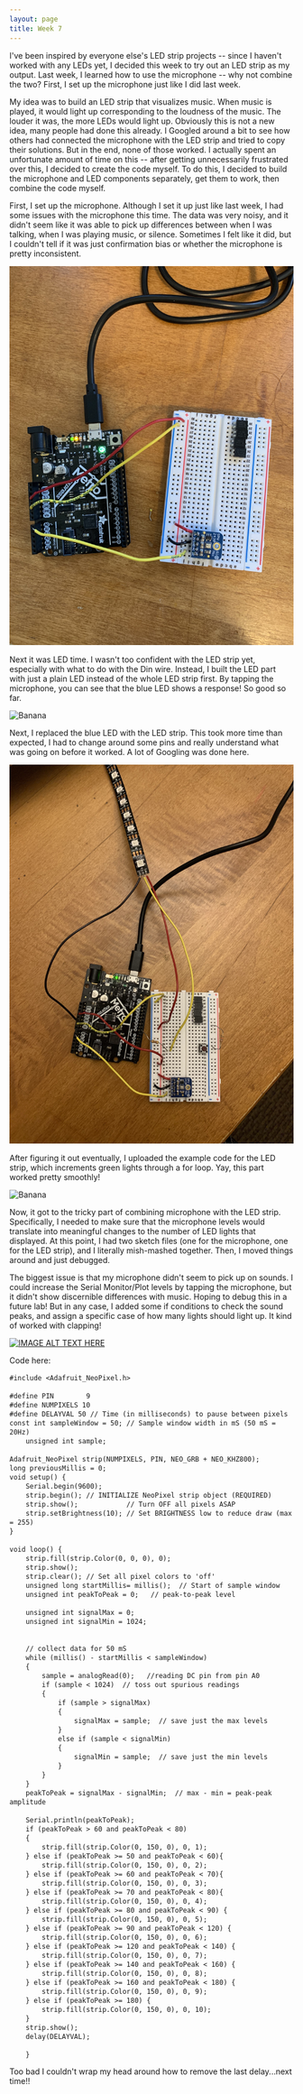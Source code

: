 ```yaml
---
layout: page
title: Week 7
---
```


I've been inspired by everyone else's LED strip projects -- since I haven't worked with any LEDs yet, I decided this week to try out an LED strip as my output. Last week, I learned how to use the microphone -- why not combine the two? First, I set up the microphone just like I did last week.

My idea was to build an LED strip that visualizes music. When music is played, it would light up corresponding to the loudness of the music. The louder it was, the more LEDs would light up. Obviously this is not a new idea, many people had done this already. I Googled around a bit to see how others had connected the microphone with the LED strip and tried to copy their solutions. But in the end, none of those worked. I actually spent an unfortunate amount of time on this -- after getting unnecessarily frustrated over this, I decided to create the code myself. To do this, I decided to build the microphone and LED components separately, get them to work, then combine the code myself.

First, I set up the microphone.  Although I set it up just like last week, I had some issues with the microphone this time. The data was very noisy, and it didn't seem like it was able to pick up differences between when I was talking, when I was playing music, or silence. Sometimes I felt like it did, but I couldn't tell if it was just confirmation bias or whether the microphone is pretty inconsistent. 

![Banana](assets/week7-mic.jpg)

Next it was LED time. I wasn't too confident with the LED strip yet, especially with what to do with the Din wire. Instead, I built the LED part with just a plain LED instead of the whole LED strip first. By tapping the microphone, you can see that the blue LED shows a response! So good so far.

![Banana](assets/week7-blue.gif)

Next, I replaced the blue LED with the LED strip. This took more time than expected, I had to change around some pins and really understand what was going on before it worked. A lot of Googling was done here.

![Banana](assets/week7-led.jpg)

After figuring it out eventually, I uploaded the example code for the LED strip, which increments green lights through a for loop. Yay, this part worked pretty smoothly!

![Banana](assets/week7-greenled.gif)

Now, it got to the tricky part of combining microphone with the LED strip. Specifically, I needed to make sure that the microphone levels would translate into meaningful changes to the number of LED lights that displayed. At this point, I had two sketch files (one for the microphone, one for the LED strip), and I literally mish-mashed together. Then, I moved things around and just debugged. 

The biggest issue is that my microphone didn't seem to pick up on sounds. I could increase the Serial Monitor/Plot levels by tapping the microphone, but it didn't show discernible differences with music. Hoping to debug this in a future lab! But in any case, I added some if conditions to check the sound peaks, and assign a specific case of how many lights should light up. It kind of worked with clapping!

[![IMAGE ALT TEXT HERE](https://img.youtube.com/vi/zy6p35a6TUI/0.jpg)](https://www.youtube.com/watch?v=zy6p35a6TUI)


Code here: 


    #include <Adafruit_NeoPixel.h>

    #define PIN        9 
    #define NUMPIXELS 10 
    #define DELAYVAL 50 // Time (in milliseconds) to pause between pixels
    const int sampleWindow = 50; // Sample window width in mS (50 mS = 20Hz)
        unsigned int sample;
        
    Adafruit_NeoPixel strip(NUMPIXELS, PIN, NEO_GRB + NEO_KHZ800);
    long previousMillis = 0; 
    void setup() {
        Serial.begin(9600);
        strip.begin(); // INITIALIZE NeoPixel strip object (REQUIRED)
        strip.show();            // Turn OFF all pixels ASAP
        strip.setBrightness(10); // Set BRIGHTNESS low to reduce draw (max = 255)
    }

    void loop() {
        strip.fill(strip.Color(0, 0, 0), 0);
        strip.show();
        strip.clear(); // Set all pixel colors to 'off'
        unsigned long startMillis= millis();  // Start of sample window
        unsigned int peakToPeak = 0;   // peak-to-peak level

        unsigned int signalMax = 0;
        unsigned int signalMin = 1024;
        

        // collect data for 50 mS
        while (millis() - startMillis < sampleWindow)
        {
            sample = analogRead(0);   //reading DC pin from pin A0
            if (sample < 1024)  // toss out spurious readings
            {
                if (sample > signalMax)
                {
                    signalMax = sample;  // save just the max levels
                }
                else if (sample < signalMin)
                {
                    signalMin = sample;  // save just the min levels
                }
            }
        }
        peakToPeak = signalMax - signalMin;  // max - min = peak-peak amplitude

        Serial.println(peakToPeak);
        if (peakToPeak > 60 and peakToPeak < 80) 
        {
            strip.fill(strip.Color(0, 150, 0), 0, 1);
        } else if (peakToPeak >= 50 and peakToPeak < 60){
            strip.fill(strip.Color(0, 150, 0), 0, 2);
        } else if (peakToPeak >= 60 and peakToPeak < 70){
            strip.fill(strip.Color(0, 150, 0), 0, 3);
        } else if (peakToPeak >= 70 and peakToPeak < 80){
            strip.fill(strip.Color(0, 150, 0), 0, 4);
        } else if (peakToPeak >= 80 and peakToPeak < 90) {
            strip.fill(strip.Color(0, 150, 0), 0, 5);
        } else if (peakToPeak >= 90 and peakToPeak < 120) {
            strip.fill(strip.Color(0, 150, 0), 0, 6);
        } else if (peakToPeak >= 120 and peakToPeak < 140) {
            strip.fill(strip.Color(0, 150, 0), 0, 7);
        } else if (peakToPeak >= 140 and peakToPeak < 160) {
            strip.fill(strip.Color(0, 150, 0), 0, 8);
        } else if (peakToPeak >= 160 and peakToPeak < 180) {
            strip.fill(strip.Color(0, 150, 0), 0, 9);
        } else if (peakToPeak >= 180) {
            strip.fill(strip.Color(0, 150, 0), 0, 10);
        }
        strip.show();
        delay(DELAYVAL);
            
        }

Too bad I couldn't wrap my head around how to remove the last delay...next time!!